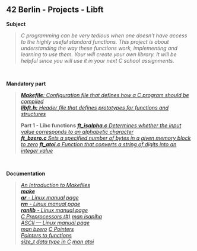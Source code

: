 ## 42 Berlin - Projects - Libft

**Subject**
>_C programming can be very tedious when one doesn’t have access to the highly useful standard functions.
>This project is about understanding the way these functions work, implementing and learning to use them.
>Your will create your own library. It will be helpful since you will use it in your next C school assignments._
>

<br>

**Mandatory part** 
> _[**Makefile**: Configuration file that defines how a C program should be compiled](https://github.com/Tarcisio2code/42Berlin/blob/master/Projects/Libft/files/Makefile)_   
> _[**libft.h:** Header file that defines prototypes for functions and structures](https://github.com/Tarcisio2code/42Berlin/blob/master/Projects/Libft/files/libft.h)_
>
> **Part 1 - Libc functions**
> _[**ft_isalpha.c** Determines whether the input value corresponds to an alphabetic character](https://github.com/Tarcisio2code/42Berlin/blob/master/Projects/Libft/files/ft_isalpha.c)_   
> _[**ft_bzero.c** Sets a specified number of bytes in a given memory block to zero](https://github.com/Tarcisio2code/42Berlin/blob/master/Projects/Libft/files/ft_bzero.c)_
> _[**ft_atoi.c** Function that converts a string of digits into an integer value](https://github.com/Tarcisio2code/42Berlin/blob/master/Projects/Libft/files/ft_atoi.c)_

<br>

**Documentation**
>_[An Introduction to Makefiles](https://www.gnu.org/software/make/manual/html_node/Introduction.html)_    
>_[**make**](https://www.gnu.org/software/make/manual/make.html)_   
>_[**ar** - Linux manual page](https://man7.org/linux/man-pages/man1/ar.1.html)_   
>_[**rm** - Linux manual page](https://man7.org/linux/man-pages/man1/rm.1.html)_   
>_[**ranlib** - Linux manual page](https://man7.org/linux/man-pages/man1/ranlib.1.html)_   
>_[C Preprocessors (#)](https://www.geeksforgeeks.org/cc-preprocessors/)_
>_[man isaplha](https://man7.org/linux/man-pages/man3/isspace.3.html)_   
>_[ASCII — Linux manual page](https://man7.org/linux/man-pages/man7/ascii.7.html)_  
>_[man bzero](https://man7.org/linux/man-pages/man3/bzero.3.html)_
>_[C Pointers](https://www.geeksforgeeks.org/c-pointers/)_     
>_[Pointers to functions](https://www.ibm.com/docs/en/zos/3.1.0?topic=functions-pointers)_    
>_[size_t data type in C](https://www.geeksforgeeks.org/size_t-data-type-c-language/)_
>_[man atoi](https://man7.org/linux/man-pages/man3/atoi.3.html)_    
>

